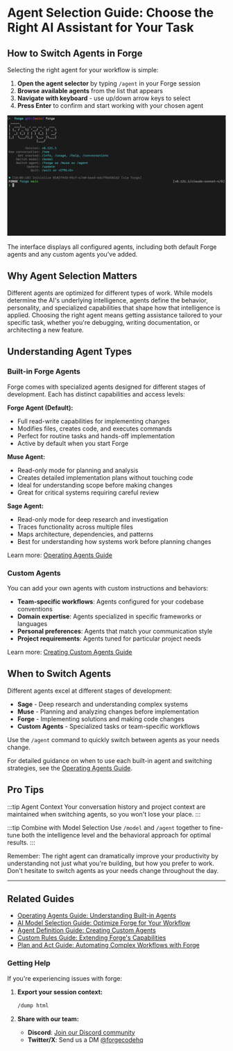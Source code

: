 # Agent Selection Guide: Choose the Right AI Assistant for Your Task

## How to Switch Agents in Forge

Selecting the right agent for your workflow is simple:

1. **Open the agent selector** by typing `/agent` in your Forge session
2. **Browse available agents** from the list that appears
3. **Navigate with keyboard** - use up/down arrow keys to select
4. **Press Enter** to confirm and start working with your chosen agent

![Forge agent selection process showing a user typing /agent and selecting from a list of available agents](../static/docs/switching-agents.gif)

The interface displays all configured agents, including both default Forge agents and any custom agents you've added.

## Why Agent Selection Matters

Different agents are optimized for different types of work. While models determine the AI's underlying intelligence, agents define the behavior, personality, and specialized capabilities that shape how that intelligence is applied. Choosing the right agent means getting assistance tailored to your specific task, whether you're debugging, writing documentation, or architecting a new feature.

## Understanding Agent Types

### Built-in Forge Agents

Forge comes with specialized agents designed for different stages of development. Each has distinct capabilities and access levels:

**Forge Agent (Default):**

- Full read-write capabilities for implementing changes
- Modifies files, creates code, and executes commands
- Perfect for routine tasks and hands-off implementation
- Active by default when you start Forge

**Muse Agent:**

- Read-only mode for planning and analysis
- Creates detailed implementation plans without touching code
- Ideal for understanding scope before making changes
- Great for critical systems requiring careful review

**Sage Agent:**

- Read-only mode for deep research and investigation
- Traces functionality across multiple files
- Maps architecture, dependencies, and patterns
- Best for understanding how systems work before planning changes

Learn more: [Operating Agents Guide](/docs/operating-agents)

### Custom Agents

You can add your own agents with custom instructions and behaviors:

- **Team-specific workflows**: Agents configured for your codebase conventions
- **Domain expertise**: Agents specialized in specific frameworks or languages
- **Personal preferences**: Agents that match your communication style
- **Project requirements**: Agents tuned for particular project needs

Learn more: [Creating Custom Agents Guide](/docs/agent-definition-guide)

## When to Switch Agents

Different agents excel at different stages of development:

- **Sage** - Deep research and understanding complex systems
- **Muse** - Planning and analyzing changes before implementation
- **Forge** - Implementing solutions and making code changes
- **Custom Agents** - Specialized tasks or team-specific workflows

Use the `/agent` command to quickly switch between agents as your needs change.

For detailed guidance on when to use each built-in agent and switching strategies, see the [Operating Agents Guide](/docs/operating-agents).

## Pro Tips

:::tip Agent Context
Your conversation history and project context are maintained when switching agents, so you won't lose your place.
:::

:::tip Combine with Model Selection
Use `/model` and `/agent` together to fine-tune both the intelligence level and the behavioral approach for optimal results.
:::

Remember: The right agent can dramatically improve your productivity by understanding not just what you're building, but how you prefer to work. Don't hesitate to switch agents as your needs change throughout the day.

---

## Related Guides

- [Operating Agents Guide: Understanding Built-in Agents](/docs/operating-agents)
- [AI Model Selection Guide: Optimize Forge for Your Workflow](/docs/model-selection-guide)
- [Agent Definition Guide: Creating Custom Agents](/docs/agent-definition-guide)
- [Custom Rules Guide: Extending Forge's Capabilities](/docs/custom-rules-guide)
- [Plan and Act Guide: Automating Complex Workflows with Forge](/docs/plan-and-act-guide)

### Getting Help

If you're experiencing issues with forge:

1. **Export your session context:**

   ```bash
   /dump html
   ```

2. **Share with our team:**
   - **Discord**: [Join our Discord community](https://discord.gg/kRZBPpkgwq)
   - **Twitter/X**: Send us a DM [@forgecodehq](https://x.com/forgecodehq)
